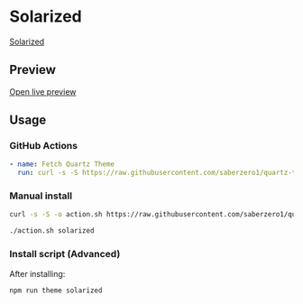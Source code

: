 # Solarized

[Solarized](https://github.com/harmtemolder)

## Preview

[Open live preview](https://quartz-themes.github.io/solarized/)

## Usage

### GitHub Actions

```yaml
- name: Fetch Quartz Theme
  run: curl -s -S https://raw.githubusercontent.com/saberzero1/quartz-themes/master/action.sh | bash -s -- solarized
```

### Manual install

```bash
curl -s -S -o action.sh https://raw.githubusercontent.com/saberzero1/quartz-themes/master/action.sh

./action.sh solarized
```

### Install script (Advanced)

After installing:

```bash
npm run theme solarized
```
